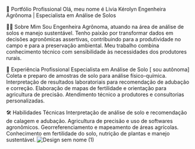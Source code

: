 🌱 Portfólio Profissional 
Olá, meu nome é Livia Kérolyn
Engenheira Agrônoma | Especialista em Análise de Solos

👩‍🔬 Sobre Mim
Sou Engenheira Agrônoma, atuando na área de análise de solos e manejo sustentável. Tenho paixão por transformar dados em decisões agronômicas assertivas, contribuindo para a produtividade no campo e para a preservação ambiental. Meu trabalho combina conhecimento técnico com sensibilidade às necessidades dos produtores rurais.

🧪 Experiência Profissional
Especialista em Análise de Solo
[ sou autônoma] 
Coleta e preparo de amostras de solo para análise físico-química.
Interpretação de resultados laboratoriais para recomendação de adubação e correção.
Elaboração de mapas de fertilidade e orientação para agricultura de precisão.
Atendimento técnico a produtores e consultorias personalizadas.

🛠️ Habilidades Técnicas
Interpretação de análise de solo e recomendação de calagem e adubação.
Agricultura de precisão e uso de softwares agronômicos.
Georreferenciamento e mapeamento de áreas agrícolas.
Conhecimento em fertilidade do solo, nutrição de plantas e manejo sustentável.
![Design sem nome (1)](https://github.com/user-attachments/assets/4d9dc9b9-75c6-49ce-af04-bd7207a468be)



